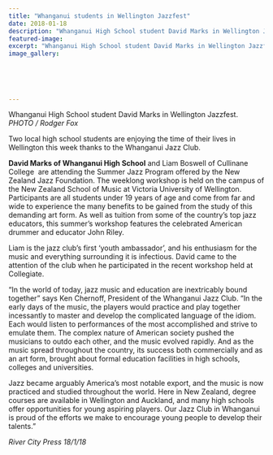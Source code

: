 ```yaml
---
title: "Whanganui students in Wellington Jazzfest"
date: 2018-01-18
description: "Whanganui High School student David Marks in Wellington Jazzfest..."
featured-image: 
excerpt: "Whanganui High School student David Marks in Wellington Jazzfest."
image_gallery:
    
    
    
    
    
---
```


<p>Whanganui High School student David Marks in Wellington Jazzfest.<br /><em>PHOTO / Rodger Fox</em></p>
<p>Two local high school students are enjoying the time of their lives in Wellington this week thanks to the Whanganui Jazz Club.</p>
<p><span><strong>David Marks of Whanganui High School</strong> and&nbsp;</span>Liam Boswell of Cullinane College&nbsp; are attending the Summer Jazz Program offered by the New Zealand Jazz Foundation. The weeklong workshop is held on the campus of the New Zealand School of Music at Victoria University of Wellington. Participants are all students under 1<span class="text_exposed_show">9 years of age and come from far and wide to experience the many benefits to be gained from the study of this demanding art form. As well as tuition from some of the country&rsquo;s top jazz educators, this summer&rsquo;s workshop features the celebrated American drummer and educator John Riley.<br /></span></p>
<p><span class="text_exposed_show">Liam is the jazz club&rsquo;s first &lsquo;youth ambassador&rsquo;, and his enthusiasm for the music and everything surrounding it is infectious. David came to the attention of the club when he participated in the recent workshop held at Collegiate.<br /></span></p>
<p><span class="text_exposed_show">&ldquo;In the world of today, jazz music and education are inextricably bound together&rdquo; says Ken Chernoff, President of the Whanganui Jazz Club. &ldquo;In the early days of the music, the players would practice and play together incessantly to master and develop the complicated language of the idiom. Each would listen to performances of the most accomplished and strive to emulate them. The complex nature of American society pushed the musicians to outdo each other, and the music evolved rapidly. And as the music spread throughout the country, its success both commercially and as an art form, brought about formal education facilities in high schools, colleges and universities.<br /></span></p>
<p><span class="text_exposed_show">Jazz became arguably America&rsquo;s most notable export, and the music is now practiced and studied throughout the world. Here in New Zealand, degree courses are available in Wellington and Auckland, and many high schools offer opportunities for young aspiring players. Our Jazz Club in Whanganui is proud of the efforts we make to encourage young people to develop their talents.&rdquo;</span></p>
<p><em><span class="text_exposed_show">River City Press 18/1/18</span></em></p>

